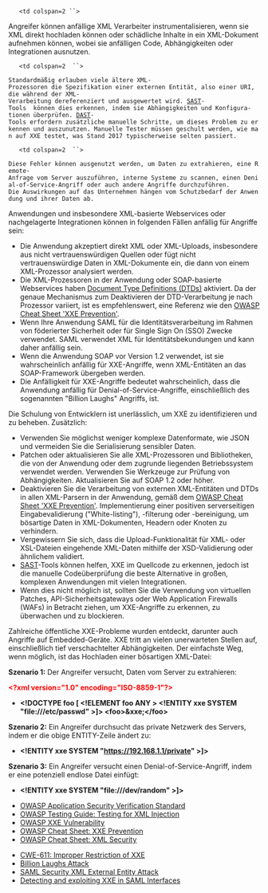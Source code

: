 `   <td colspan=2 ``>`

Angreifer können anfällige XML Verarbeiter instrumentalisieren, wenn sie
XML direkt hochladen können oder schädliche Inhalte in ein XML-Dokument
aufnehmen können, wobei sie anfälligen Code, Abhängigkeiten oder
Integrationen ausnutzen.

</td>

`   <td colspan=2  ``>`

`Standardmäßig erlauben viele ältere XML-Prozessoren die Spezifikation einer externen Entität, also einer URI, die während der XML-Verarbeitung dereferenziert und ausgewertet wird. `<u>[`SAST`](Source_Code_Analysis_Tools "wikilink")</u>`-Tools  können dies erkennen, indem sie Abhängigkeiten und Konfigura-tionen überprüfen. `<u>[`DAST`](:Category:Vulnerability_Scanning_Tools "wikilink")</u>`-Tools erfordern zusätzliche manuelle Schritte, um dieses Problem zu erkennen und auszunutzen. Manuelle Tester müssen geschult werden, wie man auf XXE testet, was Stand 2017 typischerweise selten passiert. `

</td>

`   <td colspan=2  ``>`

`Diese Fehler können ausgenutzt werden, um Daten zu extrahieren, eine Remote-Anfrage vom Server auszuführen, interne Systeme zu scannen, einen Denial-of-Service-Angriff oder auch andere Angriffe durchzuführen.`
`Die Auswirkungen auf das Unternehmen hängen vom Schutzbedarf der Anwendung und ihrer Daten ab. `

</td>

Anwendungen und insbesondere XML-basierte Webservices oder nachgelagerte
Integrationen können in folgenden Fällen anfällig für Angriffe sein:

  - Die Anwendung akzeptiert direkt XML oder XML-Uploads, insbesondere
    aus nicht vertrauenswürdigen Quellen oder fügt nicht
    vertrauenswürdige Daten in XML-Dokumente ein, die dann von einem
    XML-Prozessor analysiert werden.
  - Die XML-Prozessoren in der Anwendung oder SOAP-basierte Webservices
    haben <u>[Document Type Definitions
    (DTDs)](https://en.wikipedia.org/wiki/Document_type_definition)</u>
    aktiviert. Da der genaue Mechanismus zum Deaktivieren der
    DTD-Verarbeitung je nach Prozessor variiert, ist es empfehlenswert,
    eine Referenz wie den <u>[OWASP Cheat Sheet 'XXE
    Prevention'](XML_External_Entity_\(XXE\)_Prevention_Cheat_Sheet "wikilink")</u>.
  - Wenn Ihre Anwendung SAML für die Identitätsverarbeitung im Rahmen
    von föderierter Sicherheit oder für Single Sign On (SSO) Zwecke
    verwendet. SAML verwendet XML für Identitätsbekundungen und kann
    daher anfällig sein.
  - Wenn die Anwendung SOAP vor Version 1.2 verwendet, ist sie
    wahrscheinlich anfällig für XXE-Angriffe, wenn XML-Entitäten an das
    SOAP-Framework übergeben werden.
  - Die Anfälligkeit für XXE-Angriffe bedeutet wahrscheinlich, dass die
    Anwendung anfällig für Denial-of-Service-Angriffe, einschließlich
    des sogenannten "Billion Laughs" Angriffs, ist.

Die Schulung von Entwicklern ist unerlässlich, um XXE zu identifizieren
und zu beheben. Zusätzlich:

  - Verwenden Sie möglichst weniger komplexe Datenformate, wie JSON und
    vermeiden Sie die Serialisierung sensibler Daten.
  - Patchen oder aktualisieren Sie alle XML-Prozessoren und
    Bibliotheken, die von der Anwendung oder dem zugrunde liegenden
    Betriebssystem verwendet werden. Verwenden Sie Werkzeuge zur Prüfung
    von Abhängigkeiten. Aktualisieren Sie auf SOAP 1.2 oder höher.
  - Deaktivieren Sie die Verarbeitung von externen XML-Entitäten und
    DTDs in allen XML-Parsern in der Anwendung, gemäß dem <u>[OWASP
    Cheat Sheet 'XXE
    Prevention'](XML_External_Entity_\(XXE\)_Prevention_Cheat_Sheet "wikilink")</u>.
    Implementierung einer positiven serverseitigen Eingabevalidierung
    ("White-listing"), -filterung oder -bereinigung, um bösartige Daten
    in XML-Dokumenten, Headern oder Knoten zu verhindern.
  - Vergewissern Sie sich, dass die Upload-Funktionalität für XML- oder
    XSL-Dateien eingehende XML-Daten mithilfe der XSD-Validierung oder
    ähnlichem validiert.
  - <u>[SAST](Source_Code_Analysis_Tools "wikilink")</u>-Tools können
    helfen, XXE im Quellcode zu erkennen, jedoch ist die manuelle
    Codeüberprüfung die beste Alternative in großen, komplexen
    Anwendungen mit vielen Integrationen.
  - Wenn dies nicht möglich ist, sollten Sie die Verwendung von
    virtuellen Patches, API-Sicherheitsgateways oder Web Application
    Firewalls (WAFs) in Betracht ziehen, um XXE-Angriffe zu erkennen, zu
    überwachen und zu blockieren.

Zahlreiche öffentliche XXE-Probleme wurden entdeckt, darunter auch
Angriffe auf Embedded-Geräte. XXE tritt an vielen unerwarteten Stellen
auf, einschließlich tief verschachtelter Abhängigkeiten. Der einfachste
Weg, wenn möglich, ist das Hochladen einer bösartigen XML-Datei:

<b>Szenario 1:</b> Der Angreifer versucht, Daten vom Server zu
extrahieren:

<b><span style="color:red;"> \<?xml version="1.0"
encoding="ISO-8859-1"?\>

  -
    \<\!DOCTYPE foo \[
    \<\!ELEMENT foo ANY \>
    \<\!ENTITY xxe SYSTEM "file:///etc/passwd" \>\]\>
    \<foo\>\&xxe;\</foo\>

</span></b>

<b>Szenario 2:</b> Ein Angreifer durchsucht das private Netzwerk des
Servers, indem er die obige ENTITY-Zeile ändert zu:
<b><span style="color:red;">

  -
    \<\!ENTITY xxe SYSTEM "https://192.168.1.1/private" \>\]\>

</span></b>

<b>Szenario 3:</b> Ein Angreifer versucht einen
Denial-of-Service-Angriff, indem er eine potenziell endlose Datei
einfügt: <b><span style="color:red;">

  -
    \<\!ENTITY xxe SYSTEM "file:///dev/random" \>\]\>

</span></b>

  - <u>[OWASP Application Security Verification
    Standard](:Category:OWASP_Application_Security_Verification_Standard_Project#tab=Home "wikilink")</u>
  - <u>[OWASP Testing Guide: Testing for XML
    Injection](Testing_for_XML_Injection_\(OTG-INPVAL-008\) "wikilink")</u>
  - <u>[OWASP XXE
    Vulnerability](XML_External_Entity_\(XXE\)_Processing "wikilink")</u>
  - <u>[OWASP Cheat Sheet: XXE
    Prevention](XML_External_Entity_\(XXE\)_Prevention_Cheat_Sheet "wikilink")</u>
  - <u>[OWASP Cheat Sheet: XML
    Security](XML_Security_Cheat_Sheet "wikilink")</u>

<!-- end list -->

  - <u>[CWE-611: Improper Restriction of
    XXE](https://cwe.mitre.org/data/definitions/611.html)</u>
  - <u>[Billion Laughs
    Attack](https://ioactive.com/die-laughing-from-a-billion-laughs/)</u>
  - <u>[SAML Security XML External Entity
    Attack](https://secretsofappsecurity.blogspot.tw/2017/01/saml-security-xml-external-entity-attack.html)</u>
  - <u>[Detecting and exploiting XXE in SAML
    Interfaces](https://web-in-security.blogspot.tw/2014/11/detecting-and-exploiting-xxe-in-saml.html)</u>